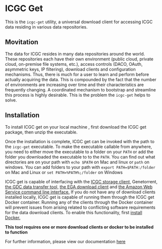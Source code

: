 # ICGC Get

This is the `icgc-get` utility, a universal download client for accessing ICGC data residing in various data repositories. 

## Movitation

The data for ICGC resides in many data repositories around the world. These repositories 
each have their own environment (public cloud, private cloud, on-premise file systems, etc.), 
access controls (DACO, OAuth, asymmetric keys, IP filtering), download clients and configuration mechanisms. 
Thus, there is much for a user to learn and perform before actually acquiring the data. 
This is compounded by the fact that the number of environments are increasing over time 
and their characteristics are frequently changing.  A coordinated mechanism to bootstrap and 
streamline this process is highly desirable. This is the problem the `icgc-get` helps to solve.

## Installation

To install ICGC get on your local machine , first download the ICGC get package, then unzip the executable.

Once the installation is complete, ICGC get can be invoked with the path to the `icgc-get` executable.  To make the
executable callable from anywhere, you need to either move the executable to a folder on your `PATH` or add the folder you downloaded
the executable to to the `PATH`.  You can find out what directories are on your path with `echo $PATH` on Mac and linux or `path` on windows.  You can
add folders to your path with `export PATH=$PATH:/folder` on Mac and Linux or `set PATH=%PATH%;/folder` on Windows

ICGC get is capable of interfacing with the [ICGC storage client,](http://docs.icgc.org/cloud/guide/#installation) Genetorrent, 
[the GDC data transfer tool,](https://gdc.nci.nih.gov/access-data/gdc-data-transfer-tool) [the EGA download client](https://www.ebi.ac.uk/ega/about/your_EGA_account/download_streaming_client#download)
and [the Amazon Web Service command line interface.](http://docs.aws.amazon.com/cli/latest/userguide/installing.html)  If you do not have any of download clients installed locally, ICGC get is capable of running them through
the ICGC get Docker container. Running any of the clients through the Docker container will prevent issues from arising related to conflicting 
software requirements for the data download clients.  To enable this functionality, first [install 
Docker.](https://www.docker.com/products/overview)

**This tool requires one or more download clients or docker to be installed to function**

For further information, please view our documentation [here](http://docs.icgc.org/cloud/icgc-get/)